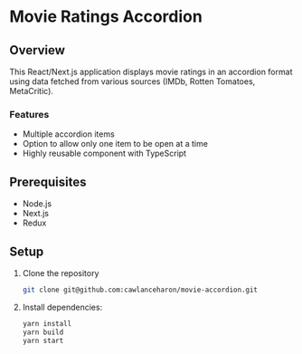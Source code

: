 # Movie Ratings Accordion

## Overview

This React/Next.js application displays movie ratings in an accordion format using data fetched from various sources (IMDb, Rotten Tomatoes, MetaCritic).

### Features

- Multiple accordion items
- Option to allow only one item to be open at a time
- Highly reusable component with TypeScript

## Prerequisites

- Node.js
- Next.js
- Redux

## Setup

1. Clone the repository 

   ```bash
   git clone git@github.com:cawlanceharon/movie-accordion.git

2. Install dependencies:

   ```bash
   yarn install
   yarn build
   yarn start
